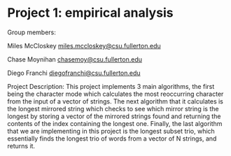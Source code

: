 # Project 1: empirical analysis

Group members:

Miles McCloskey miles.mccloskey@csu.fullerton.edu

Chase Moynihan chasemoy@csu.fullerton.edu

Diego Franchi diegofranchi@csu.fullerton.edu


Project Description:
This project implements 3 main algorithms, the first being the character mode 
which calculates the most reoccurring character from the input of a vector of strings.
The next algorithm that it calculates is the longest mirrored string which checks to 
see which mirror string is the longest by storing a vector of the mirrored strings found
and returning the contents of the index containing the longest one. Finally, the last
algorithm that we are implementing in this project is the longest subset trio, which 
essentially finds the longest trio of words from a vector of N strings, and returns it. 
